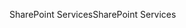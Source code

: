 <span data-ttu-id="7f8a1-101">SharePoint Services</span><span class="sxs-lookup"><span data-stu-id="7f8a1-101">SharePoint Services</span></span>
